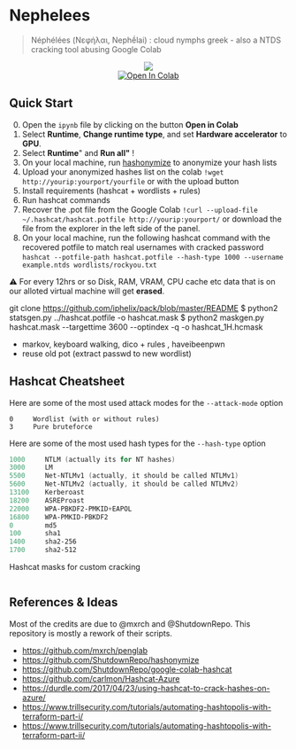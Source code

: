 # Nephelees

> Néphélées (Νεφήλαι, Nephḗlai) : cloud nymphs greek - also a NTDS cracking tool abusing Google Colab 

<p align="center">
  <img src="https://github.com/swisskyrepo/Nephelees/raw/main/img/logo.jpg?raw=true"><br>
  <a href="https://colab.research.google.com/github/swisskyrepo/Nephelees/blob/main/google_colab_hashcat.ipynb" target="_parent"><img src="https://colab.research.google.com/assets/colab-badge.svg" alt="Open In Colab"/></a>
</p>

## Quick Start

0. Open the `ipynb` file by clicking on the button **Open in Colab**
1. Select **Runtime**, **Change runtime type**, and set **Hardware accelerator** to **GPU**.    
2. Select **Runtime**" and **Run all"** !
3. On your local machine, run [hashonymize](https://github.com/ShutdownRepo/hashonymize) to anonymize your hash lists
4. Upload your anonymized hashes list on the colab `!wget http://yourip:yourport/yourfile` or with the upload button
5. Install requirements (hashcat + wordlists + rules)
6. Run hashcat commands
7. Recover the .pot file from the Google Colab `!curl --upload-file ~/.hashcat/hashcat.potfile http://yourip:yourport/` or download the file from the explorer in the left side of the panel.
8. On your local machine, run the following hashcat command with the recovered potfile to match real usernames with cracked password `hashcat --potfile-path hashcat.potfile --hash-type 1000 --username example.ntds wordlists/rockyou.txt`

:warning: For every 12hrs or so Disk, RAM, VRAM, CPU cache etc data that is on our alloted virtual machine will get **erased**. 


 git clone https://github.com/iphelix/pack/blob/master/README
$ python2 statsgen.py ../hashcat.potfile -o hashcat.mask
$ python2 maskgen.py hashcat.mask --targettime 3600 --optindex -q -o hashcat_1H.hcmask


* markov, keyboard walking, dico + rules , haveibeenpwn
* reuse old pot (extract passwd to new wordlist) 


## Hashcat Cheatsheet

Here are some of the most used attack modes for the `--attack-mode` option
```
0     Wordlist (with or without rules)
3     Pure bruteforce
```

Here are some of the most used hash types for the `--hash-type` option

```ps1
1000     NTLM (actually its for NT hashes)
3000     LM
5500     Net-NTLMv1 (actually, it should be called NTLMv1)
5600     Net-NTLMv2 (actually, it should be called NTLMv2)
13100    Kerberoast
18200    ASREProast
22000    WPA-PBKDF2-PMKID+EAPOL
16800    WPA-PMKID-PBKDF2
0        md5
100      sha1
1400     sha2-256
1700     sha2-512
```

Hashcat masks for custom cracking

```powershell

```

## References & Ideas

Most of the credits are due to @mxrch and @ShutdownRepo. 
This repository is mostly a rework of their scripts.

* https://github.com/mxrch/penglab
* https://github.com/ShutdownRepo/hashonymize
* https://github.com/ShutdownRepo/google-colab-hashcat
* https://github.com/carlmon/Hashcat-Azure
* https://durdle.com/2017/04/23/using-hashcat-to-crack-hashes-on-azure/
* https://www.trillsecurity.com/tutorials/automating-hashtopolis-with-terraform-part-i/
* https://www.trillsecurity.com/tutorials/automating-hashtopolis-with-terraform-part-ii/
